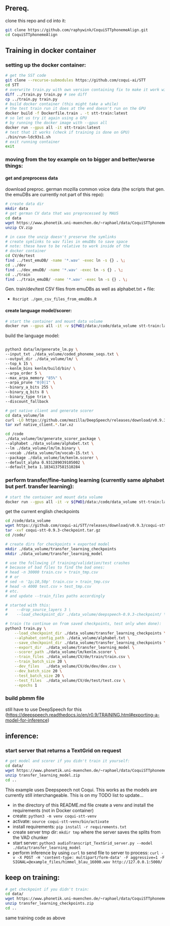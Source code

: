 ## Prereq. 

clone this repo and cd into it:

```bash
git clone https://github.com/raphywink/CoquiSTTphonemeAlign.git
cd CoquiSTTphonemeAlign
```

## Training in docker container

### setting up the docker container:

```bash
# get the SST code
git clone --recurse-submodules https://github.com/coqui-ai/STT
cd STT
# overwrite train.py with own version containing fix to make it work with my GPU (RTX 2060 on Ubuntu 20.10):
diff ../train.py train.py # see diff
cp ../train.py train.py 
# build docker container (this might take a while)
# the test train run it does at the end doesn't run on the GPU
docker build -f Dockerfile.train . -t stt-train:latest 
# so let us try it again using a GPU
# by running the docker image with --gpus all
docker run --gpus all -it stt-train:latest
# test that it works (check if training is done on GPU)
./bin/run-ldc93s1.sh
# exit running container
exit
```
### moving from the toy example on to bigger and better/worse things:

#### get and preprocess data

download preproc. german mozilla common voice data (the scripts that gen. the emuDBs are currently not part of this repo):

```bash
# create data dir
mkdir data
# get german CV data that was preprocessed by MAUS
cd data
wget https://www.phonetik.uni-muenchen.de/~raphael/data/CoquiSTTphonemeAlign/CV.zip
unzip CV.zip

# in case the unzip doesn't preserve the symlinks
# create symlinks to wav files in emuDBs to save space
# note: these have to be relative to work inside of the 
# docker container
cd CV/de/test
find ../test_emuDB/ -name '*.wav' -exec ln -s {} . \;
cd ../dev
find ../dev_emuDB/ -name '*.wav' -exec ln -s {} . \;
cd ../train
find ../train_emuDB/ -name '*.wav' -exec ln -s {} . \;
```


Gen. train/dev/test CSV files from emuDBs as well as alphabet.txt +  file:

- `Rscript ./gen_csv_files_from_emuDBs.R`



#### create language model/scorer:

```bash
# start the container and mount data volume
docker run --gpus all -it -v ${PWD}/data:/code/data_volume stt-train:latest
```

build the language model:

```bash

python3 data/lm/generate_lm.py \
--input_txt ./data_volume/coded_phoneme_seqs.txt \
--output_dir ./data_volume/lm/ \
--top_k 15 \
--kenlm_bins kenlm/build/bin/ \
--arpa_order 5 \
--max_arpa_memory "85%" \
--arpa_prune "0|0|1" \
--binary_a_bits 255 \
--binary_q_bits 8 \
--binary_type trie \
--discount_fallback

# get native client and generate scorer
cd data_volume/lm
curl -LO https://github.com/mozilla/DeepSpeech/releases/download/v0.9.3/native_client.amd64.cuda.linux.tar.xz
tar xvf native_client.*.tar.xz

cd /code
./data_volume/lm/generate_scorer_package \
--alphabet ./data_volume/alphabet.txt \
--lm ./data_volume/lm/lm.binary \
--vocab ./data_volume/lm/vocab-15.txt \
--package ./data_volume/lm/kenlm.scorer \
--default_alpha 0.931289039105002 \
--default_beta 1.1834137581510284

```


### perform transfer/fine-tuning learning (currently same alphabet but perf. transfer learning):

```bash
# start the container and mount data volume
docker run --gpus all -it -v ${PWD}/data:/code/data_volume stt-train:latest
```

get the current english checkpoints

```bash
cd /code/data_volume
wget https://github.com/coqui-ai/STT/releases/download/v0.9.3/coqui-stt-0.9.3-checkpoint.tar.gz
tar -xvf coqui-stt-0.9.3-checkpoint.tar.gz
cd /code/
```


```bash
# create dirs for checkpoints + exported model
mkdir ./data_volume/transfer_learning_checkpoints
mkdir ./data_volume/transfer_learning_model

# use the following if training/validation/test crashes
# because of bad files to find the bad ones: 
# head -n 30000 train.csv > train_tmp.csv
# # or
# sed -n '1p;10,50p' train.csv > train_tmp.csv
# head -n 4000 test.csv > test_tmp.csv
# etc.
# and update --train_files paths accordingly

# started with this: 
#    --drop_source_layers 3 \
#    --load_checkpoint_dir ./data_volume/deepspeech-0.9.3-checkpoint/ \

# train (to continue on from saved checkpoints, test only when done):
python3 train.py \
    --load_checkpoint_dir ./data_volume/transfer_learning_checkpoints \
    --alphabet_config_path ./data_volume/alphabet.txt \
    --save_checkpoint_dir ./data_volume/transfer_learning_checkpoints \
    --export_dir  ./data_volume/transfer_learning_model \
    --scorer_path ./data_volume/lm/kenlm.scorer \
    --train_files ./data_volume/CV/de/train/train.csv \
    --train_batch_size 20 \
    --dev_files   ./data_volume/CV/de/dev/dev.csv \
    --dev_batch_size 20 \
    --test_batch_size 20 \
    --test_files  ./data_volume/CV/de/test/test.csv \
    --epochs 1


```
### build pbmm file

still have to use DeepSpeech for this (https://deepspeech.readthedocs.io/en/r0.9/TRAINING.html#exporting-a-model-for-inference)

## inference: 

### start server that returns a TextGrid on request

```bash
# get model and scorer if you didn't train it yourself:
cd data/
wget https://www.phonetik.uni-muenchen.de/~raphael/data/CoquiSTTphonemeAlign/transfer_learning_model.zip
unzip transfer_learning_model.zip
cd ..
```

This example uses Deepspeech not Coqui. This works as the models are currently still interchangeable. This is on my TODO list to update...

- in the directory of this README.md file create a venv and install the requirements (not in Docker container)
- create: `python3 -m venv coqui-stt-venv`
- activate: `source coqui-stt-venv/bin/activate`
- install requirements: `pip install -r requirements.txt`
- create server tmp dir: `mkdir tmp` where the server saves the splits from the VAD chunker
- start server: `python3 audioTranscript_TextGrid_server.py --model ./data/transfer_learning_model`
- perform inference by using `curl` to send file to server to process: `curl -v -X POST -H 'content-type: multipart/form-data' -F aggressive=1 -F SIGNAL=@example_files/himmel_blau_16000.wav http://127.0.0.1:5000/`


## keep on training:

```bash
# get checkpoint if you didn't train:
cd data/
wget https://www.phonetik.uni-muenchen.de/~raphael/data/CoquiSTTphonemeAlign/transfer_learning_checkpoints.zip
unzip transfer_learning_checkpoints.zip
cd ..
```

same training code as above
